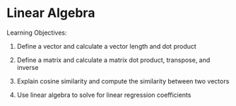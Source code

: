 # Linear Algebra

Learning Objectives:

1. Define a vector and calculate a vector length and dot product

2. Define a matrix and calculate a matrix dot product, transpose, and inverse

3. Explain cosine similarity and compute the similarity between two vectors

4. Use linear algebra to solve for linear regression coefficients

